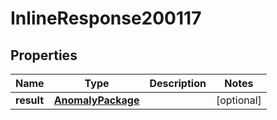 # InlineResponse200117

## Properties
Name | Type | Description | Notes
------------ | ------------- | ------------- | -------------
**result** | [**AnomalyPackage**](AnomalyPackage.md) |  |  [optional]
